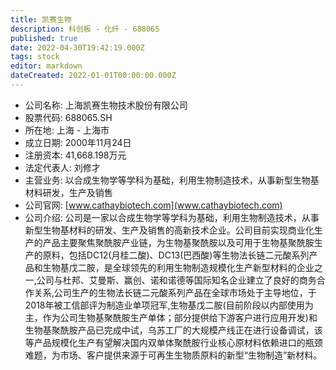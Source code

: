 ```yaml
---
title: 凯赛生物
description: 科创板 - 化纤 - 688065
published: true
date: 2022-04-30T19:42:19.000Z
tags: stock
editor: markdown
dateCreated: 2022-01-01T00:00:00.000Z
---
```


- 公司名称: 上海凯赛生物技术股份有限公司
- 股票代码: 688065.SH
- 所在地: 上海 - 上海市
- 成立日期: 2000年11月24日
- 注册资本: 41,668.198万元
- 法定代表人: 刘修才
- 主营业务: 以合成生物学等学科为基础，利用生物制造技术，从事新型生物基材料研发，生产及销售
- 公司官网: [www.cathaybiotech.com](www.cathaybiotech.com)
- 公司介绍: 公司是一家以合成生物学等学科为基础，利用生物制造技术，从事新型生物基材料的研发、生产及销售的高新技术企业。公司目前实现商业化生产的产品主要聚焦聚酰胺产业链，为生物基聚酰胺以及可用于生物基聚酰胺生产的原料，包括DC12(月桂二酸)、DC13(巴西酸)等生物法长链二元酸系列产品和生物基戊二胺，是全球领先的利用生物制造规模化生产新型材料的企业之一,公司与杜邦、艾曼斯、赢创、诺和诺德等国际知名企业建立了良好的商务合作关系,公司生产的生物法长链二元酸系列产品在全球市场处于主导地位，于2018年被工信部评为制造业单项冠军,生物基戊二胺(目前阶段以内部使用为主，作为公司生物基聚酰胺生产单体；部分提供给下游客户进行应用开发)和生物基聚酰胺产品已完成中试，乌苏工厂的大规模产线正在进行设备调试，该等产品规模化生产有望解决国内双单体聚酰胺行业核心原材料依赖进口的瓶颈难题，为市场、客户提供来源于可再生生物质原料的新型“生物制造”新材料。


